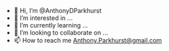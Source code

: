 - 👋 Hi, I’m @AnthonyDParkhurst
- 👀 I’m interested in ...
- 🌱 I’m currently learning ...
- 💞️ I’m looking to collaborate on ...
- 📫 How to reach me Anthony.Parkhurst@gmail.com

<!---
AnthonyDParkhurst/AnthonyDParkhurst is a ✨ special ✨ repository because its `README.md` (this file) appears on your GitHub profile.
You can click the Preview link to take a look at your changes.
--->
